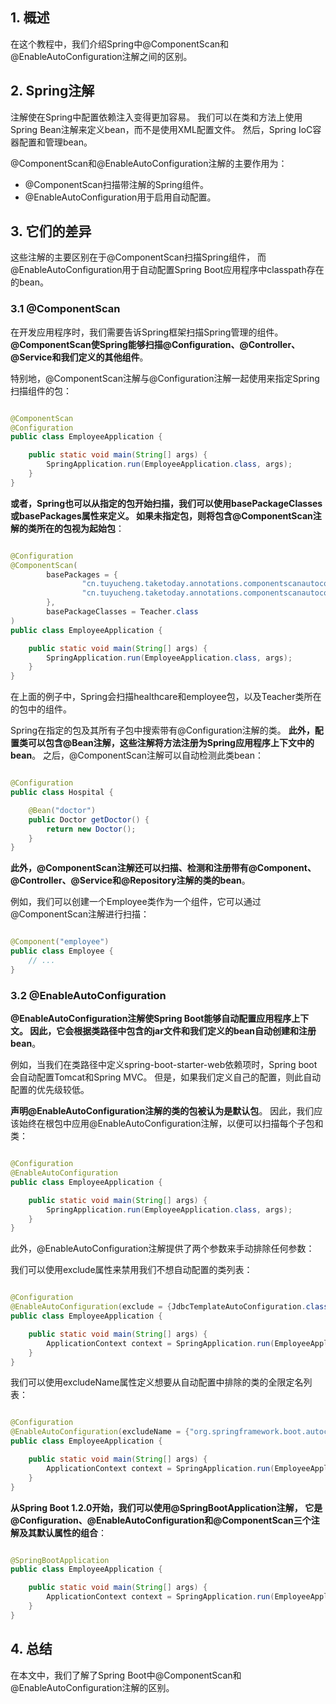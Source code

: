 ## 1. 概述

在这个教程中，我们介绍Spring中@ComponentScan和@EnableAutoConfiguration注解之间的区别。

## 2. Spring注解

注解使在Spring中配置依赖注入变得更加容易。
我们可以在类和方法上使用Spring Bean注解来定义bean，而不是使用XML配置文件。
然后，Spring IoC容器配置和管理bean。

@ComponentScan和@EnableAutoConfiguration注解的主要作用为：

+ @ComponentScan扫描带注解的Spring组件。
+ @EnableAutoConfiguration用于启用自动配置。

## 3. 它们的差异

这些注解的主要区别在于@ComponentScan扫描Spring组件，
而@EnableAutoConfiguration用于自动配置Spring Boot应用程序中classpath存在的bean。

### 3.1 @ComponentScan

在开发应用程序时，我们需要告诉Spring框架扫描Spring管理的组件。
**@ComponentScan使Spring能够扫描@Configuration、@Controller、@Service和我们定义的其他组件**。

特别地，@ComponentScan注解与@Configuration注解一起使用来指定Spring扫描组件的包：

```java

@ComponentScan
@Configuration
public class EmployeeApplication {

    public static void main(String[] args) {
        SpringApplication.run(EmployeeApplication.class, args);
    }
}
```

**或者，Spring也可以从指定的包开始扫描，我们可以使用basePackageClasses或basePackages属性来定义。
如果未指定包，则将包含@ComponentScan注解的类所在的包视为起始包**：

```java

@Configuration
@ComponentScan(
        basePackages = {
                "cn.tuyucheng.taketoday.annotations.componentscanautoconfigure.healthcare",
                "cn.tuyucheng.taketoday.annotations.componentscanautoconfigure.employee"
        },
        basePackageClasses = Teacher.class
)
public class EmployeeApplication {

    public static void main(String[] args) {
        SpringApplication.run(EmployeeApplication.class, args);
    }
}
```

在上面的例子中，Spring会扫描healthcare和employee包，以及Teacher类所在的包中的组件。

Spring在指定的包及其所有子包中搜索带有@Configuration注解的类。
**此外，配置类可以包含@Bean注解，这些注解将方法注册为Spring应用程序上下文中的bean**。
之后，@ComponentScan注解可以自动检测此类bean：

```java

@Configuration
public class Hospital {

    @Bean("doctor")
    public Doctor getDoctor() {
        return new Doctor();
    }
}
```

**此外，@ComponentScan注解还可以扫描、检测和注册带有@Component、@Controller、@Service和@Repository注解的类的bean**。

例如，我们可以创建一个Employee类作为一个组件，它可以通过@ComponentScan注解进行扫描：

```java

@Component("employee")
public class Employee {
    // ...
}
```

### 3.2 @EnableAutoConfiguration

**@EnableAutoConfiguration注解使Spring Boot能够自动配置应用程序上下文。
因此，它会根据类路径中包含的jar文件和我们定义的bean自动创建和注册bean**。

例如，当我们在类路径中定义spring-boot-starter-web依赖项时，Spring boot会自动配置Tomcat和Spring MVC。
但是，如果我们定义自己的配置，则此自动配置的优先级较低。

**声明@EnableAutoConfiguration注解的类的包被认为是默认包**。
因此，我们应该始终在根包中应用@EnableAutoConfiguration注解，以便可以扫描每个子包和类：

```java

@Configuration
@EnableAutoConfiguration
public class EmployeeApplication {

    public static void main(String[] args) {
        SpringApplication.run(EmployeeApplication.class, args);
    }
}
```

此外，@EnableAutoConfiguration注解提供了两个参数来手动排除任何参数：

我们可以使用exclude属性来禁用我们不想自动配置的类列表：

```java

@Configuration
@EnableAutoConfiguration(exclude = {JdbcTemplateAutoConfiguration.class})
public class EmployeeApplication {

    public static void main(String[] args) {
        ApplicationContext context = SpringApplication.run(EmployeeApplication.class, args);
    }
}
```

我们可以使用excludeName属性定义想要从自动配置中排除的类的全限定名列表：

```java

@Configuration
@EnableAutoConfiguration(excludeName = {"org.springframework.boot.autoconfigure.jdbc.JdbcTemplateAutoConfiguration"})
public class EmployeeApplication {

    public static void main(String[] args) {
        ApplicationContext context = SpringApplication.run(EmployeeApplication.class, args);
    }
}
```

**从Spring Boot 1.2.0开始，我们可以使用@SpringBootApplication注解，
它是@Configuration、@EnableAutoConfiguration和@ComponentScan三个注解及其默认属性的组合**：

```java

@SpringBootApplication
public class EmployeeApplication {

    public static void main(String[] args) {
        ApplicationContext context = SpringApplication.run(EmployeeApplication.class, args);
    }
}
```

## 4. 总结

在本文中，我们了解了Spring Boot中@ComponentScan和@EnableAutoConfiguration注解的区别。